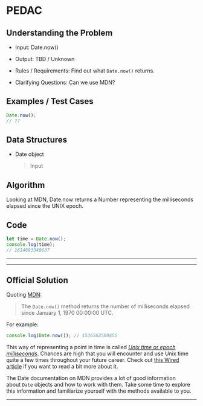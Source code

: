 # PEDAC

## Understanding the Problem

- Input:
  Date.now()

- Output:
  TBD / Unknown

- Rules / Requirements:
  Find out what `Date.now()` returns.

- Clarifying Questions:
  Can we use MDN?

## Examples / Test Cases

```js
Date.now();
// ??
```

## Data Structures

- Date object
  > Input

## Algorithm

Looking at MDN, Date.now returns a Number representing the milliseconds elapsed since the UNIX epoch.

## Code

```js
let time = Date.now();
console.log(time);
// 1614893348637
```

---

---

## Official Solution

Quoting [MDN](https://developer.mozilla.org/en-US/docs/Web/JavaScript/Reference/Global_Objects/Date/now):

> The `Date.now()` method returns the number of milliseconds elapsed since January 1, 1970 00:00:00 UTC.

For example:

```js
console.log(Date.now()); // 1536562500455
```

This way of representing a point in time is called [*Unix time* or *epoch milliseconds*](https://en.wikipedia.org/wiki/Unix_time). Chances are high that you will encounter and use Unix time quite a few times throughout your future career. Check out [this Wired article](https://www.wired.com/2001/09/unix-tick-tocks-to-a-billion/) if you want to read a bit more about it.

The Date documentation on MDN provides a lot of good information about `Date` objects and how to work with them. Take some time to explore this information and familiarize yourself with the methods available to you.

---
